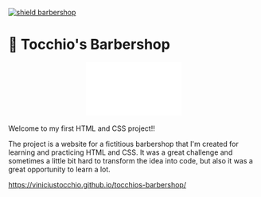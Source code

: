 [![shield barbershop](https://img.shields.io/badge/viniciustocchio-barbershop-orange)](https://github.com/viniciustocchio/tocchios-barbershop)

# 💈 Tocchio's Barbershop

<p align="center">
 <img alt="Logo do projeto" src="/images/logo-white-200.png">
</p>

Welcome to my first HTML and CSS project!!

The project is a website for a fictitious barbershop that I'm created for learning and practicing HTML and CSS. 
It was a great challenge and sometimes a little bit hard to transform the idea into code, but also it was a great opportunity to learn a lot.

https://viniciustocchio.github.io/tocchios-barbershop/
